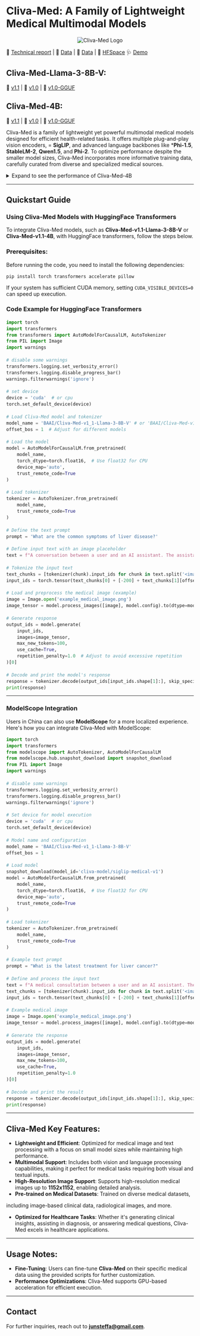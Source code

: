 # **Cliva-Med: A Family of Lightweight Medical Multimodal Models**

<p align="center">
  <img src="./cliva-med-icon.png" alt="Cliva-Med Logo" width="350">
</p>

📖 [Technical report](#) | 🤗 [Data](#) | 🤖 [Data](#) | 🤗 [HFSpace](#) 🩺 [Demo](#)

## **Cliva-Med-Llama-3-8B-V**:

🤗 [v1.1](#) | 🤗 [v1.0](#) | 🤗 [v1.0-GGUF](#)

## **Cliva-Med-4B**:

🤗 [v1.1](#) | 🤗 [v1.0](#) | 🤗 [v1.0-GGUF](#)

Cliva-Med is a family of lightweight yet powerful multimodal medical models designed for efficient health-related tasks. It offers multiple plug-and-play vision encoders, = **SigLIP**, and advanced language backbones like ***Phi-1.5**, **StableLM-2**, **Qwen1.5**, and **Phi-2**. To optimize performance despite the smaller model sizes, Cliva-Med incorporates more informative training data, carefully curated from diverse and specialized medical sources.


<details>
<summary>Expand to see the performance of Cliva-Med-4B</summary>
<IMG src="image.png"/>
</details>


---

## **Quickstart Guide**

### Using Cliva-Med Models with HuggingFace Transformers

To integrate Cliva-Med models, such as **Cliva-Med-v1.1-Llama-3-8B-V** or **Cliva-Med-v1.1-4B**, with HuggingFace transformers, follow the steps below.

### Prerequisites:

Before running the code, you need to install the following dependencies:

```shell
pip install torch transformers accelerate pillow
```

If your system has sufficient CUDA memory, setting `CUDA_VISIBLE_DEVICES=0` can speed up execution.

### Code Example for HuggingFace Transformers

```python
import torch
import transformers
from transformers import AutoModelForCausalLM, AutoTokenizer
from PIL import Image
import warnings

# disable some warnings
transformers.logging.set_verbosity_error()
transformers.logging.disable_progress_bar()
warnings.filterwarnings('ignore')

# set device
device = 'cuda'  # or cpu
torch.set_default_device(device)

# Load Cliva-Med model and tokenizer
model_name = 'BAAI/Cliva-Med-v1_1-Llama-3-8B-V' # or 'BAAI/Cliva-Med-v1_1-4B'
offset_bos = 1  # Adjust for different models

# Load the model
model = AutoModelForCausalLM.from_pretrained(
    model_name,
    torch_dtype=torch.float16,  # Use float32 for CPU
    device_map='auto',
    trust_remote_code=True
)

# Load tokenizer
tokenizer = AutoTokenizer.from_pretrained(
    model_name,
    trust_remote_code=True
)

# Define the text prompt
prompt = 'What are the common symptoms of liver disease?'

# Define input text with an image placeholder
text = f"A conversation between a user and an AI assistant. The assistant provides detailed and accurate answers to medical inquiries. USER: <image>\n{prompt} ASSISTANT:"

# Tokenize the input text
text_chunks = [tokenizer(chunk).input_ids for chunk in text.split('<image>')]
input_ids = torch.tensor(text_chunks[0] + [-200] + text_chunks[1][offset_bos:], dtype=torch.long).unsqueeze(0).to(device)

# Load and preprocess the medical image (example)
image = Image.open('example_medical_image.png')
image_tensor = model.process_images([image], model.config).to(dtype=model.dtype, device=device)

# Generate response
output_ids = model.generate(
    input_ids,
    images=image_tensor,
    max_new_tokens=100,
    use_cache=True,
    repetition_penalty=1.0  # Adjust to avoid excessive repetition
)[0]

# Decode and print the model's response
response = tokenizer.decode(output_ids[input_ids.shape[1]:], skip_special_tokens=True).strip()
print(response)
```

---

### ModelScope Integration

Users in China can also use **ModelScope** for a more localized experience. Here's how you can integrate Cliva-Med with ModelScope:

```python
import torch
import transformers
from modelscope import AutoTokenizer, AutoModelForCausalLM
from modelscope.hub.snapshot_download import snapshot_download
from PIL import Image
import warnings

# disable some warnings
transformers.logging.set_verbosity_error()
transformers.logging.disable_progress_bar()
warnings.filterwarnings('ignore')

# Set device for model execution
device = 'cuda'  # or cpu
torch.set_default_device(device)

# Model name and configuration
model_name = 'BAAI/Cliva-Med-v1_1-Llama-3-8B-V'
offset_bos = 1

# Load model
snapshot_download(model_id='cliva-model/siglip-medical-v1')
model = AutoModelForCausalLM.from_pretrained(
    model_name,
    torch_dtype=torch.float16,  # Use float32 for CPU
    device_map='auto',
    trust_remote_code=True
)

# Load tokenizer
tokenizer = AutoTokenizer.from_pretrained(
    model_name,
    trust_remote_code=True
)

# Example text prompt
prompt = "What is the latest treatment for liver cancer?"

# Define and process the input text
text = f"A medical consultation between a user and an AI assistant. The assistant offers evidence-based, detailed medical insights. USER: <image>\n{prompt} ASSISTANT:"
text_chunks = [tokenizer(chunk).input_ids for chunk in text.split('<image>')]
input_ids = torch.tensor(text_chunks[0] + [-200] + text_chunks[1][offset_bos:], dtype=torch.long).unsqueeze(0).to(device)

# Example medical image
image = Image.open('example_medical_image.png')
image_tensor = model.process_images([image], model.config).to(dtype=model.dtype, device=device)

# Generate the response
output_ids = model.generate(
    input_ids,
    images=image_tensor,
    max_new_tokens=100,
    use_cache=True,
    repetition_penalty=1.0
)[0]

# Decode and print the result
response = tokenizer.decode(output_ids[input_ids.shape[1]:], skip_special_tokens=True).strip()
print(response)
```

---

## **Cliva-Med Key Features:**

* **Lightweight and Efficient**: Optimized for medical image and text processing with a focus on small model sizes while maintaining high performance.
* **Multimodal Support**: Includes both vision and language processing capabilities, making it perfect for medical tasks requiring both visual and textual inputs.
* **High-Resolution Image Support**: Supports high-resolution medical images up to **1152x1152**, enabling detailed analysis.
* **Pre-trained on Medical Datasets**: Trained on diverse medical datasets,


including image-based clinical data, radiological images, and more.

* **Optimized for Healthcare Tasks**: Whether it's generating clinical insights, assisting in diagnosis, or answering medical questions, Cliva-Med excels in healthcare applications.

---

## **Usage Notes:**

* **Fine-Tuning**: Users can fine-tune **Cliva-Med** on their specific medical data using the provided scripts for further customization.
* **Performance Optimizations**: Cliva-Med supports GPU-based acceleration for efficient execution.

---

## **Contact**

For further inquiries, reach out to **junsteffa@gmail.com**.

